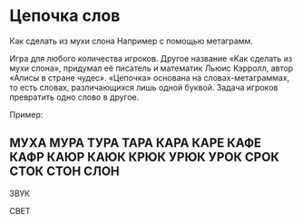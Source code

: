 # Цепочка слов
Как сделать из мухи слона
Например с помощью метаграмм. 

Игра для любого количества игроков. Другое название «Как сделать из мухи слона», придумал её писатель и математик Льюис Кэрролл, автор «Алисы в стране чудес».
«Цепочка» основана на словах-метаграммах, то есть словах, различающихся лишь одной буквой. Задача игроков
превратить одно слово в другое.

Пример:

МУХА
МУРА
ТУРА
ТАРА
КАРА
КАРЕ
КАФЕ
КАФР
КАЮР
КАЮК
КРЮК
УРЮК
УРОК
СРОК
СТОК
СТОН
СЛОН
---

ЗВУК

СВЕТ